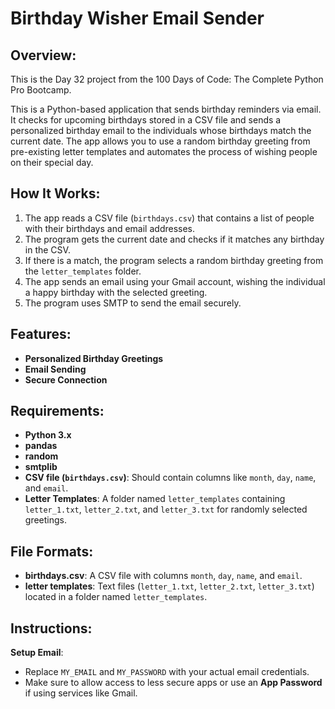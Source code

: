 # **Birthday Wisher Email Sender**

## **Overview:**
This is the Day 32 project from the 100 Days of Code: The Complete Python Pro Bootcamp.

This is a Python-based application that sends birthday reminders via email. It checks for upcoming birthdays stored in a CSV file and sends a personalized birthday email to the individuals whose birthdays match the current date. The app allows you to use a random birthday greeting from pre-existing letter templates and automates the process of wishing people on their special day.

## **How It Works:**
1. The app reads a CSV file (`birthdays.csv`) that contains a list of people with their birthdays and email addresses.
2. The program gets the current date and checks if it matches any birthday in the CSV.
3. If there is a match, the program selects a random birthday greeting from the `letter_templates` folder.
4. The app sends an email using your Gmail account, wishing the individual a happy birthday with the selected greeting.
5. The program uses SMTP to send the email securely.

## **Features:**
- **Personalized Birthday Greetings**
- **Email Sending**
- **Secure Connection**

## **Requirements:**
- **Python 3.x**
- **pandas** 
- **random** 
- **smtplib** 
- **CSV file (`birthdays.csv`)**: Should contain columns like `month`, `day`, `name`, and `email`.
- **Letter Templates**: A folder named `letter_templates` containing `letter_1.txt`, `letter_2.txt`, and `letter_3.txt` for randomly selected greetings.

## **File Formats:**

* **birthdays.csv**: A CSV file with columns `month`, `day`, `name`, and `email`.
* **letter templates**: Text files (`letter_1.txt`, `letter_2.txt`, `letter_3.txt`) located in a folder named `letter_templates`.

## **Instructions:**

**Setup Email**:
   * Replace `MY_EMAIL` and `MY_PASSWORD` with your actual email credentials.
   * Make sure to allow access to less secure apps or use an **App Password** if using services like Gmail.

